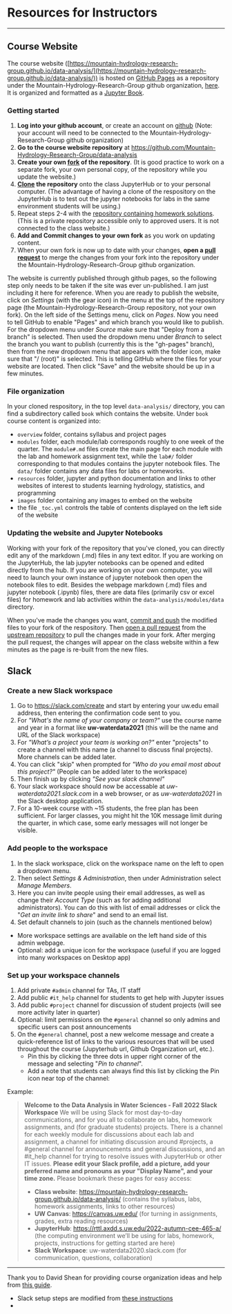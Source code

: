 # Resources for Instructors

---

## Course Website

The course website ([https://mountain-hydrology-research-group.github.io/data-analysis/](https://mountain-hydrology-research-group.github.io/data-analysis/)) is hosted on [GitHub Pages](https://pages.github.com/) as a repository under the Mountain-Hydrology-Research-Group github organization, [here](https://github.com/Mountain-Hydrology-Research-Group/data-analysis). It is organized and formatted as a [Jupyter Book](https://jupyterbook.org/en/stable/intro.html). 

### Getting started

1. **Log into your github account**, or create an account on [github](https://github.com/) (Note: your account will need to be connected to the Mountain-Hydrology-Research-Group github organization)
2. **Go to the course website repository** at https://github.com/Mountain-Hydrology-Research-Group/data-analysis
3. **Create your own [fork](https://www.earthdatascience.org/workshops/intro-version-control-git/about-forks/) of the repository**. (It is good practice to work on a separate fork, your own personal copy, of the repository while you update the website.)
4. **[Clone](https://www.earthdatascience.org/workshops/intro-version-control-git/basic-git-commands/) the repository** onto the class JupyterHub or to your personal computer. (The advantage of having a clone of the respository on the JupyterHub is to test out the jupyter notebooks for labs in the same environment students will be using.)
5. Repeat steps 2-4 with the [repository containing homework solutions](https://github.com/Mountain-Hydrology-Research-Group/data-analysis-solutions). (This is a private repository accessible only to approved users. It is not connected to the class website.)
6. **Add and Commit changes to your own fork** as you work on updating content.
7. When your own fork is now up to date with your changes, **open a [pull request](https://www.earthdatascience.org/workshops/intro-version-control-git/pull-request/)** to merge the changes from your fork into the repository under the Mountain-Hydrology-Research-Group github organization.

The website is currently published through github pages, so the following step only needs to be taken if the site was ever un-published. I am just including it here for reference. When you are ready to publish the website, click on *Settings* (with the gear icon) in the menu at the top of the repository page (the Mountain-Hydrology-Research-Group repository, not your own fork). On the left side of the Settings menu, click on *Pages*. Now you need to tell GitHub to enable "Pages" and which branch you would like to publish. For the dropdown menu under *Source* make sure that "Deploy from a branch" is selected. Then used the dropdown menu  under *Branch* to select the branch you want to publish (currently this is the "gh-pages" branch), then from the new dropdown menu that appears with the folder icon, make sure that "/ (root)" is selected. This is telling GitHub where the files for your website are located. Then click "Save" and the website should be up in a few minutes.

### File organization

In your cloned respository, in the top level `data-analysis/` directory, you can find a subdirectory called `book` which contains the website. Under `book` course content is organized into:
* `overview` folder, contains syllabus and project pages
* `modules` folder, each module/lab corresponds roughly to one week of the quarter. The `module#.md` files create the main page for each module with the lab and homework assignment text, while the `lab#/` folder corresponding to that modules contains the jupyter notebook files. The `data/` folder contains any data files for labs or homeworks.
* `resources` folder, jupyter and python documentation and links to other websites of interest to students learning hydrology, statistics, and programming
* `images` folder containing any images to embed on the website
* the file `_toc.yml` controls the table of contents displayed on the left side of the website

### Updating the website and Jupyter Notebooks

Working with your fork of the repository that you've cloned, you can directly edit any of the markdown (.md) files in any text editor. If you are working on the JupyterHub, the lab jupyter notebooks can be opened and edited directly from the hub. If you are working on your own computer, you will need to launch your own instance of jupyter notebook then open the notebook files to edit. Besides the webpage markdown (.md) files and jupyter notebook (.ipynb) files, there are data files (primarily csv or excel files) for homework and lab activities within the `data-analysis/modules/data` directory.

When you've made the changes you want, [commit and push](https://www.earthdatascience.org/workshops/intro-version-control-git/basic-git-commands/) the modified files to your fork of the respository. Then [open a pull request](https://www.earthdatascience.org/workshops/intro-version-control-git/pull-request/) from the [upstream repository](https://github.com/Mountain-Hydrology-Research-Group/data-analysis) to pull the changes made in your fork. After merging the pull request, the changes will appear on the class website within a few minutes as the page is re-built from the new files.


## Slack

### Create a new Slack workspace

1. Go to https://slack.com/create and start by entering your uw.edu email address, then entering the confirmation code sent to you.
2. For *"What's the name of your company or team?"* use the course name and year in a format like **uw-waterdata2021** (this will be the name and URL of the Slack workspace)
3. For *"What’s a project your team is working on?"* enter "projects" to create a channel with this name (a channel to discuss final projects). More channels can be added later.
4. You can click "skip" when prompted for *"Who do you email most about this project?"* (People can be added later to the workspace)
5. Then finish up by clicking *"See your slack channel"*
6. Your slack workspace should now be accessable at *uw-waterdata2021.slack.com* in a web browser, or as *uw-waterdata2021* in the Slack desktop application.
7. For a 10-week course with ~15 students, the free plan has been sufficient. For larger classes, you might hit the 10K message limit during the quarter, in which case, some early messages will not longer be visible.

### Add people to the workspace

1. In the slack workspace, click on the workspace name on the left to open a dropdown menu.
2. Then select *Settings & Administration*, then under Administration select *Manage Members*.
3. Here you can invite people using their email addresses, as well as change their *Account Type* (such as for adding additional administrators). You can do this with list of email addresses or click the "*Get an invite link to share*" and send to an email list.
4. Set default channels to join (such as the channels mentioned below)
* More workspace settings are available on the left hand side of this admin webpage.
* Optional: add a unique icon for the workspace (useful if you are logged into many workspaces on Desktop app)

### Set up your workspace channels

1. Add private `#admin` channel for TAs, IT staff
2. Add public `#it_help` channel for students to get help with Jupyter issues
3. Add public `#project` channel for discussion of student projects (will see more activity later in quarter)
4. Optional: limit permissions on the `#general` channel so only admins and specific users can post announcements
5. On the `#general` channel, post a new welcome message and create a quick-reference list of links to the various resources that will be used throughout the course (Jupyterhub url, Github Organization url, etc.).  
   * Pin this by clicking the three dots in upper right corner of the message and selecting "*Pin to channel*".  
   * Add a note that students can always find this list by clicking the Pin icon near top of the channel:

Example:
> **Welcome to the Data Analysis in Water Sciences - Fall 2022 Slack Workspace**
> We will be using Slack for most day-to-day communications, and for you all to collaborate on labs, homework assignments, and (for graduate students) projects.
> There is a channel for each weekly module for discussions about each lab and assignment, a channel for initiating discussion around #projects, a #general channel for announcements and general discussions, and an #it_help channel for trying to resolve issues with JupyterHub or other IT issues.
> **Please edit your Slack profile, add a picture, add your preferred name and pronouns as your "Display Name", and your time zone.**
> Please bookmark these pages for easy access:
> * **Class website**: https://mountain-hydrology-research-group.github.io/data-analysis/ (contains the syllabus, labs, homework assignments, links to other resources)
> * **UW Canvas**: https://canvas.uw.edu/ (for turning in assignments, grades, extra reading resources)
> * **JupyterHub**: https://rttl.axdd.s.uw.edu/2022-autumn-cee-465-a/ (the computing environment we’ll be using for labs, homework, projects, instructions for getting started are here)
> * **Slack Workspace**: uw-waterdata2020.slack.com (for communication, questions, collaboration)







---

Thank you to David Shean for providing course organization ideas and help from [this guide](https://github.com/UW-GDA/gda_course_2020/tree/master/resources/instructors).
* Slack setup steps are modified from [these instructions](https://github.com/UW-GDA/gda_course_2021/blob/master/resources/instructors/instructor_initial_setup.md)
* 
